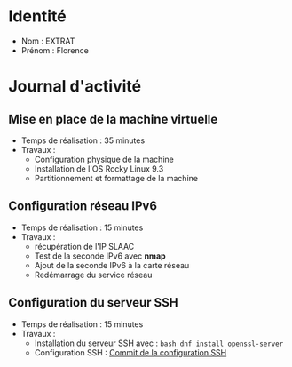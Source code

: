 # Identité

* Nom : EXTRAT
* Prénom : Florence

# Journal d'activité

## Mise en place de la machine virtuelle

* Temps de réalisation : 35 minutes
* Travaux :
    - Configuration physique de la machine
    - Installation de l'OS Rocky Linux 9.3
    - Partitionnement et formattage de la machine

## Configuration réseau IPv6
* Temps de réalisation : 15 minutes
* Travaux :
    - récupération de l'IP SLAAC
    - Test de la seconde IPv6 avec **nmap**
    - Ajout de la seconde IPv6 à la carte réseau
    - Redémarrage du service réseau

## Configuration du serveur SSH
* Temps de réalisation : 15 minutes
* Travaux : 
    - Installation du serveur SSH avec : ```bash dnf install openssl-server```
    - Configuration SSH : [Commit de la configuration SSH](https://github.com/CFAI2024-CPLR/projet_web/commit/cd0113d161b13c601ffe34469f758456fede8d4a)
